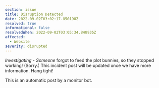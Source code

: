 ```yaml
---
section: issue
title: Disruption Detected
date: 2022-09-02T03:02:17.850198Z
resolved: true
informational: false
resolvedWhen: 2022-09-02T03:05:34.848935Z
affected:
  - Website
severity: disrupted
---
```

*Investigating* - _Someone_ forgot to feed the plot bunnies, so they stopped working! (Sorry.) This incident post will be updated once we have more information. Hang tight!

This is an automatic post by a monitor bot.
        